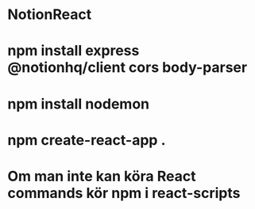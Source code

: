 ﻿# NotionReact

# npm install express @notionhq/client cors body-parser
# npm install nodemon
# npm create-react-app .

# Om man inte kan köra React commands kör npm i react-scripts
